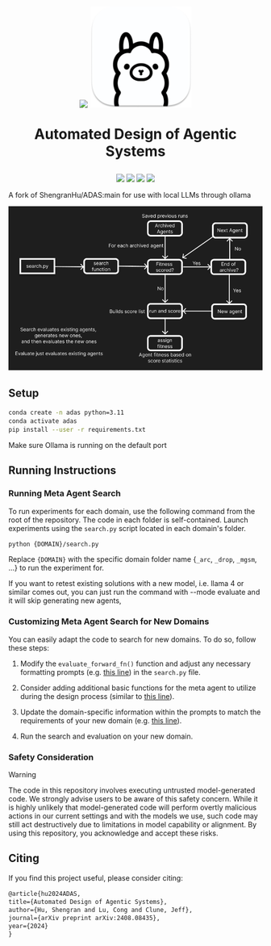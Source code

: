 <h1 align="center">
<img src="misc/art_fig.png" width="200" /> <i class="fab fa-google-plus"></i> <img src="misc/ollama.png" width="200" /></a><br>

<b>Automated Design of Agentic Systems</b><br>
</h1>

<p align="center">
  <a href="https://github.com/ShengranHu/ADAS/blob/main/LICENSE"><img src="https://img.shields.io/pypi/l/sematic?style=for-the-badge"></a>
  <a href="https://arxiv.org/abs/2408.08435"><img src="https://img.shields.io/badge/arXiv-2408.08435-b31b1b.svg?logo=arxiv&style=for-the-badge"></a>
  <a href="https://www.shengranhu.com/ADAS/"><img src="https://img.shields.io/badge/-Website-%238D6748?style=for-the-badge&logo=Website&logoColor=white"></a>
  <a href="https://twitter.com/shengranhu/status/1825555341922480322"><img src="https://img.shields.io/badge/twitter-%230077B5.svg?&style=for-the-badge&logo=twitter&logoColor=white&color=00acee"></a>
</p>

A fork of ShengranHu/ADAS:main for use with local LLMs through ollama


<p align="center">
<img src="misc/workflow.png"/></a><br>
</p>

## Setup
```bash
conda create -n adas python=3.11
conda activate adas
pip install --user -r requirements.txt
```
Make sure Ollama is running on the default port 

## Running Instructions

### Running Meta Agent Search

To run experiments for each domain, use the following command from the root of the repository. The code in each folder is self-contained. Launch experiments using the `search.py` script located in each domain's folder.

```bash
python {DOMAIN}/search.py
```

Replace `{DOMAIN}` with the specific domain folder name {`_arc`, `_drop`, `_mgsm`, ...} to run the experiment for.

If you want to retest existing solutions with a new model, i.e. llama 4 or similar comes out, you can just run the command with --mode evaluate and it will skip generating new agents, 

### Customizing Meta Agent Search for New Domains

You can easily adapt the code to search for new domains. To do so, follow these steps:

1. Modify the `evaluate_forward_fn()` function and adjust any necessary formatting prompts (e.g. [this line](https://github.com/ShengranHu/ADAS/blob/main/_mmlu/search.py#L89)) in the `search.py` file. 

2. Consider adding additional basic functions for the meta agent to utilize during the design process (similar to [this line](https://github.com/ShengranHu/ADAS/blob/main/_arc/search.py#L161)).

3. Update the domain-specific information within the prompts to match the requirements of your new domain (e.g. [this line](https://github.com/ShengranHu/ADAS/blob/main/_mmlu/mmlu_prompt.py#L229)).

4. Run the search and evaluation on your new domain.

### Safety Consideration
> [!WARNING]  
> The code in this repository involves executing untrusted model-generated code. We strongly advise users to be aware of this safety concern. While it is highly unlikely that model-generated code will perform overtly malicious actions in our current settings and with the models we use, such code may still act destructively due to limitations in model capability or alignment. By using this repository, you acknowledge and accept these risks.


## Citing
If you find this project useful, please consider citing:
```
@article{hu2024ADAS,
title={Automated Design of Agentic Systems},
author={Hu, Shengran and Lu, Cong and Clune, Jeff},
journal={arXiv preprint arXiv:2408.08435},
year={2024}
}
```